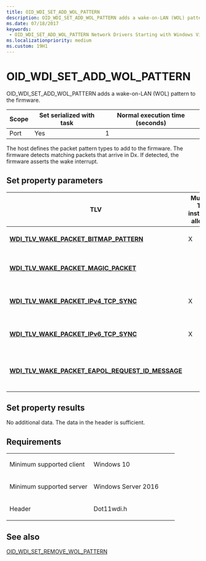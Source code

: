 ```yaml
---
title: OID_WDI_SET_ADD_WOL_PATTERN
description: OID_WDI_SET_ADD_WOL_PATTERN adds a wake-on-LAN (WOL) pattern to the firmware.
ms.date: 07/18/2017
keywords:
 - OID_WDI_SET_ADD_WOL_PATTERN Network Drivers Starting with Windows Vista
ms.localizationpriority: medium
ms.custom: 19H1
---
```


# OID\_WDI\_SET\_ADD\_WOL\_PATTERN


OID\_WDI\_SET\_ADD\_WOL\_PATTERN adds a wake-on-LAN (WOL) pattern to the firmware.

| Scope | Set serialized with task | Normal execution time (seconds) |
|-------|--------------------------|---------------------------------|
| Port  | Yes                      | 1                               |

 

The host defines the packet pattern types to add to the firmware. The firmware detects matching packets that arrive in Dx. If detected, the firmware asserts the wake interrupt.

## Set property parameters


| TLV                                                                                                              | Multiple TLV instances allowed | Optional | Description                                   |
|------------------------------------------------------------------------------------------------------------------|--------------------------------|----------|-----------------------------------------------|
| [**WDI\_TLV\_WAKE\_PACKET\_BITMAP\_PATTERN**](./wdi-tlv-wake-packet-bitmap-pattern.md)                       | X                              | X        | WOL pattern information.                      |
| [**WDI\_TLV\_WAKE\_PACKET\_MAGIC\_PACKET**](./wdi-tlv-wake-packet-magic-packet.md)                           |                                | X        | Pattern ID of the magic packet.               |
| [**WDI\_TLV\_WAKE\_PACKET\_IPv4\_TCP\_SYNC**](./wdi-tlv-wake-packet-ipv4-tcp-sync.md)                        | X                              | X        | WOL IPv4 TCP sync packet information.         |
| [**WDI\_TLV\_WAKE\_PACKET\_IPv6\_TCP\_SYNC**](./wdi-tlv-wake-packet-ipv6-tcp-sync.md)                        | X                              | X        | WOL IPv4 TCP sync packet information.         |
| [**WDI\_TLV\_WAKE\_PACKET\_EAPOL\_REQUEST\_ID\_MESSAGE**](./wdi-tlv-wake-packet-eapol-request-id-message.md) |                                | X        | WOL pattern ID of a EAPOL request ID message. |

 

## Set property results


No additional data. The data in the header is sufficient.

Requirements
------------

<table>
<colgroup>
<col width="50%" />
<col width="50%" />
</colgroup>
<tbody>
<tr class="odd">
<td><p>Minimum supported client</p></td>
<td><p>Windows 10</p></td>
</tr>
<tr class="even">
<td><p>Minimum supported server</p></td>
<td><p>Windows Server 2016</p></td>
</tr>
<tr class="odd">
<td><p>Header</p></td>
<td>Dot11wdi.h</td>
</tr>
</tbody>
</table>

## See also


[OID\_WDI\_SET\_REMOVE\_WOL\_PATTERN](oid-wdi-set-remove-wol-pattern.md)

 

